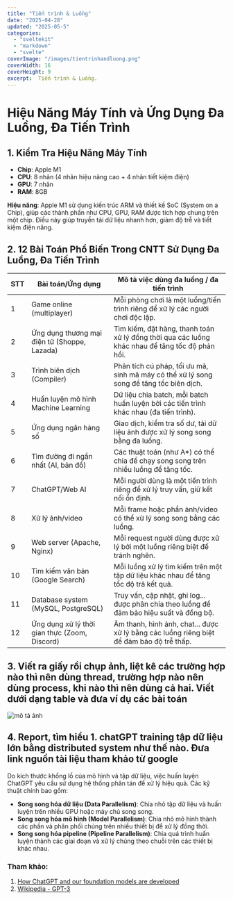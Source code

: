 ```yaml
---
title: "Tiến trình & Luồng"
date: "2025-04-28"
updated: "2025-05-5"
categories:
  - "sveltekit"
  - "markdown"
  - "svelte"
coverImage: "/images/tientrinhandluong.png"
coverWidth: 16
coverHeight: 9
excerpt:  Tiến trình & Luồng.
---
```



# Hiệu Năng Máy Tính và Ứng Dụng Đa Luồng, Đa Tiến Trình

## 1. Kiểm Tra Hiệu Năng Máy Tính

- **Chip**: Apple M1
- **CPU**: 8 nhân (4 nhân hiệu năng cao + 4 nhân tiết kiệm điện)
- **GPU**: 7 nhân
- **RAM**: 8GB

**Hiệu năng**: Apple M1 sử dụng kiến trúc ARM và thiết kế SoC (System on a Chip), giúp các thành phần như CPU, GPU, RAM được tích hợp chung trên một chip. Điều này giúp truyền tải dữ liệu nhanh hơn, giảm độ trễ và tiết kiệm điện năng.

## 2. 12 Bài Toán Phổ Biến Trong CNTT Sử Dụng Đa Luồng, Đa Tiến Trình

| STT | Bài toán/Ứng dụng | Mô tả việc dùng đa luồng / đa tiến trình |
|-----|--------------------|------------------------------------------|
| 1 | Game online (multiplayer) | Mỗi phòng chơi là một luồng/tiến trình riêng để xử lý các người chơi độc lập. |
| 2 | Ứng dụng thương mại điện tử (Shoppe, Lazada) | Tìm kiếm, đặt hàng, thanh toán xử lý đồng thời qua các luồng khác nhau để tăng tốc độ phản hồi. |
| 3 | Trình biên dịch (Compiler) | Phân tích cú pháp, tối ưu mã, sinh mã máy có thể xử lý song song để tăng tốc biên dịch. |
| 4 | Huấn luyện mô hình Machine Learning | Dữ liệu chia batch, mỗi batch huấn luyện bởi các tiến trình khác nhau (đa tiến trình). |
| 5 | Ứng dụng ngân hàng số | Giao dịch, kiểm tra số dư, tải dữ liệu ảnh được xử lý song song bằng đa luồng. |
| 6 | Tìm đường đi ngắn nhất (AI, bản đồ) | Các thuật toán (như A*) có thể chia để chạy song song trên nhiều luồng để tăng tốc. |
| 7 | ChatGPT/Web AI | Mỗi người dùng là một tiến trình riêng để xử lý truy vấn, giữ kết nối ổn định. |
| 8 | Xử lý ảnh/video | Mỗi frame hoặc phần ảnh/video có thể xử lý song song bằng các luồng. |
| 9 | Web server (Apache, Nginx) | Mỗi request người dùng được xử lý bởi một luồng riêng biệt để tránh nghẽn. |
| 10 | Tìm kiếm văn bản (Google Search) | Mỗi luồng xử lý tìm kiếm trên một tập dữ liệu khác nhau để tăng tốc độ trả kết quả. |
| 11 | Database system (MySQL, PostgreSQL) | Truy vấn, cập nhật, ghi log... được phân chia theo luồng để đảm bảo hiệu suất và đồng bộ. |
| 12 | Ứng dụng xử lý thời gian thực (Zoom, Discord) | Âm thanh, hình ảnh, chat... được xử lý bằng các luồng riêng biệt để đảm bảo độ trễ thấp. |


## 3. Viết ra giấy rồi chụp ảnh, liệt kê các trường hợp nào thì nên dùng thread, trường hợp nào nên dùng process, khi nào thì nên dùng cả hai. Viết dưới dạng table và đưa ví dụ các bài toán

![mô tả ảnh](/images/56aacedf-8f20-47eb-8f22-c2f05255fced.jpeg)


## 4. Report, tìm hiểu 1. chatGPT training tập dữ liệu lớn bằng distributed system như thế nào. Đưa link nguồn tài liệu tham khảo từ google

Do kích thước khổng lồ của mô hình và tập dữ liệu, việc huấn luyện ChatGPT yêu cầu sử dụng hệ thống phân tán để xử lý hiệu quả. Các kỹ thuật chính bao gồm:

- **Song song hóa dữ liệu (Data Parallelism)**: Chia nhỏ tập dữ liệu và huấn luyện trên nhiều GPU hoặc máy chủ song song.
- **Song song hóa mô hình (Model Parallelism)**: Chia nhỏ mô hình thành các phần và phân phối chúng trên nhiều thiết bị để xử lý đồng thời.
- **Song song hóa pipeline (Pipeline Parallelism)**: Chia quá trình huấn luyện thành các giai đoạn và xử lý chúng theo chuỗi trên các thiết bị khác nhau.

### Tham khảo:

1. [How ChatGPT and our foundation models are developed](https://help.openai.com/en/articles/7842364-how-chatgpt-and-our-foundation-models-are-developed)
2. [Wikipedia - GPT-3](https://en.wikipedia.org/wiki/GPT-3)


